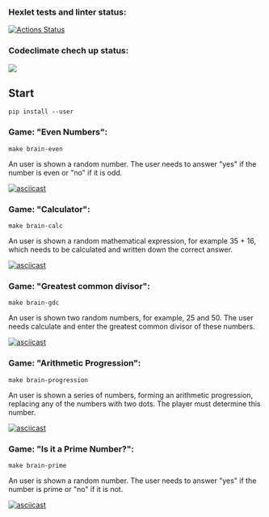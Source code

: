 ### Hexlet tests and linter status:
[![Actions Status](https://github.com/renata-nerenata/python-project-lvl1/workflows/hexlet-check/badge.svg)](https://github.com/renata-nerenata/python-project-lvl1/actions)

### Codeclimate chech up status:
<a href="https://codeclimate.com/github/codeclimate/codeclimate/maintainability"><img src="https://api.codeclimate.com/v1/badges/a99a88d28ad37a79dbf6/maintainability" /></a>

## Start 
```console
pip install --user
```
### Game: "Even Numbers":
```console
make brain-even
```
An user is shown a random number. The user needs to answer "yes" if the number is even or "no" if it is odd.

[![asciicast](https://asciinema.org/a/zr1NixlMn7VTSeelRCEMBykWr.svg)](https://asciinema.org/a/zr1NixlMn7VTSeelRCEMBykWr)

### Game: "Calculator":
```console
make brain-calc
```
An user is shown a random mathematical expression, for example 35 + 16, which needs to be calculated and written down the correct answer.

[![asciicast](https://asciinema.org/a/0ewxXcO8NbpgVddR7N0rijFvD.svg)](https://asciinema.org/a/0ewxXcO8NbpgVddR7N0rijFvD)

### Game: "Greatest common divisor": 
```console
make brain-gdc
```
An user is shown two random numbers, for example, 25 and 50. The user needs calculate and enter the greatest common divisor of these numbers.

[![asciicast](https://asciinema.org/a/x2SNCQzBoC1JvYyilT8wB7vP6.svg)](https://asciinema.org/a/x2SNCQzBoC1JvYyilT8wB7vP6)

### Game: "Arithmetic Progression":
```console
make brain-progression
```
An user is shown a series of numbers, forming an arithmetic progression, replacing any of the numbers with two dots. The player must determine this number.

[![asciicast](https://asciinema.org/a/5iKqqWDRr7IBDbwNGKexOFSZo.svg)](https://asciinema.org/a/5iKqqWDRr7IBDbwNGKexOFSZo)

### Game: "Is it a Prime Number?":
```console
make brain-prime
```
An user is shown a random number. The user needs to answer "yes" if the number is prime or "no" if it is not.

[![asciicast](https://asciinema.org/a/ryD8HlIEGJQu1JSgcRWCLYjVN.svg)](https://asciinema.org/a/ryD8HlIEGJQu1JSgcRWCLYjVN)
